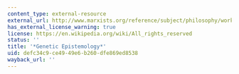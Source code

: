 ```yaml
---
content_type: external-resource
external_url: http://www.marxists.org/reference/subject/philosophy/works/fr/piaget.htm
has_external_license_warning: true
license: https://en.wikipedia.org/wiki/All_rights_reserved
status: ''
title: '*Genetic Epistemology*'
uid: defc34c9-ce49-49e6-b260-dfe869ed8538
wayback_url: ''
---
```

